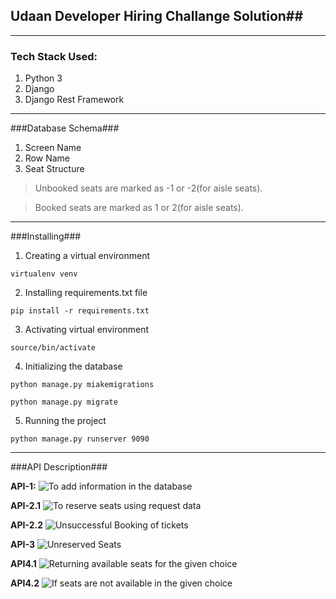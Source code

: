 ## Udaan Developer Hiring Challange Solution##


----------


### Tech Stack Used: ###

 1. Python 3  
 2. Django
 3. Django Rest Framework


----------


###Database Schema###

 1. Screen Name
 2. Row Name
 3. Seat Structure

> Unbooked seats are marked as -1 or -2(for aisle seats).

> Booked seats are marked as 1 or 2(for aisle seats).


----------


###Installing###
1. Creating a virtual environment

`virtualenv venv`

2. Installing requirements.txt file

`pip install -r requirements.txt`

3. Activating virtual environment

`source/bin/activate`

4. Initializing the database

`python manage.py miakemigrations`

`python manage.py migrate`

5. Running the project

`python manage.py runserver 9090`


----------


###API Description###

**API-1:** 
![To add information in the database][1]


**API-2.1**
![To reserve seats using request data][2]

**API-2.2**
![Unsuccessful Booking of tickets][3]


**API-3**
![Unreserved Seats][4]

**API4.1**
![Returning available seats for the given choice][5]

**API4.2**
![If seats are not available in the given choice][6]


  [1]: https://he-s3.s3.amazonaws.com/media/uploads/38dd89f.png
  [2]: https://he-s3.s3.amazonaws.com/media/uploads/6aa46ca.png
  [3]: https://he-s3.s3.amazonaws.com/media/uploads/9237f3a.png
  [4]: https://he-s3.s3.amazonaws.com/media/uploads/beedc3a.png
  [5]: https://he-s3.s3.amazonaws.com/media/uploads/e28fa22.png
  [6]: https://he-s3.s3.amazonaws.com/media/uploads/f2adc6a.png
